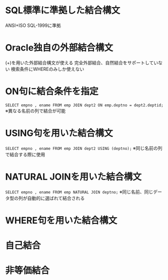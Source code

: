 # SQL標準に準拠した結合構文
ANSI+ISO SQL-1999に準拠
# Oracle独自の外部結合構文
(+)を用いた外部結合構文が使える
完全外部結合、自然結合をサポートしていない
検索条件にWHEREのみしか使えない
# ON句に結合条件を指定
`SELECT empno , ename FROM emp JOIN dept2 ON emp.deptno = dept2.deptid;`
※異なる名前の列で結合が可能
# USING句を用いた結合構文
`SELECT empno , ename FROM emp JOIN dept2 USING (deptno);`
※同じ名前の列で結合する際に使用
# NATURAL JOINを用いた結合構文
`SELECT empno , ename FROM emp NATURAL JOIN deptno;`
※同じ名前、同じデータ型の列が自動的に選ばれて結合される
# WHERE句を用いた結合構文

# 自己結合
# 非等価結合
